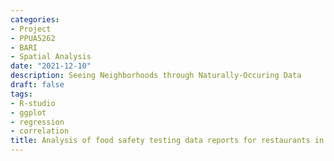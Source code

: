 ```yaml
---
categories:
- Project
- PPUA5262
- BARI
- Spatial Analysis
date: "2021-12-10"
description: Seeing Neighborhoods through Naturally-Occuring Data
draft: false
tags:
- R-studio
- ggplot
- regression
- correlation
title: Analysis of food safety testing data reports for restaurants in Boston, USA
---
```


# 
